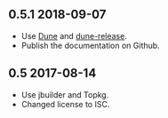 0.5.1 2018-09-07
----------------

- Use [Dune](https://github.com/ocaml/dune) and
  [dune-release](https://github.com/samoht/dune-release).
- Publish the documentation on Github.

0.5 2017-08-14
--------------

- Use jbuilder and Topkg.
- Changed license to ISC.
